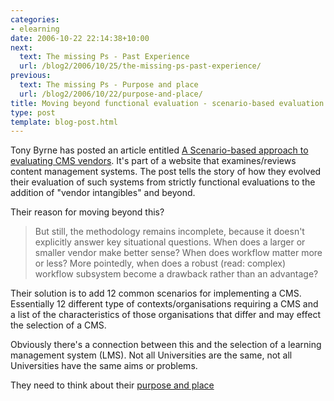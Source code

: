 ```yaml
---
categories:
- elearning
date: 2006-10-22 22:14:38+10:00
next:
  text: The missing Ps - Past Experience
  url: /blog2/2006/10/25/the-missing-ps-past-experience/
previous:
  text: The missing Ps - Purpose and place
  url: /blog2/2006/10/22/purpose-and-place/
title: Moving beyond functional evaluation - scenario-based evaluation
type: post
template: blog-post.html
---
```

Tony Byrne has posted an article entitled [A Scenario-based approach to evaluating CMS vendors](http://www.cmswatch.com/Feature/153-Selecting-CMS-Tools?source=RSS). It's part of a website that examines/reviews content management systems. The post tells the story of how they evolved their evaluation of such systems from strictly functional evaluations to the addition of "vendor intangibles" and beyond.

Their reason for moving beyond this?

> But still, the methodology remains incomplete, because it doesn't explicitly answer key situational questions. When does a larger or smaller vendor make better sense? When does workflow matter more or less? More pointedly, when does a robust (read: complex) workflow subsystem become a drawback rather than an advantage?

Their solution is to add 12 common scenarios for implementing a CMS. Essentially 12 different type of contexts/organisations requiring a CMS and a list of the characteristics of those organisations that differ and may effect the selection of a CMS.

Obviously there's a connection between this and the selection of a learning management system (LMS). Not all Universities are the same, not all Universities have the same aims or problems.

They need to think about their [purpose and place](http://cq-pan.cqu.edu.au/david-jones/blog/?p=59)